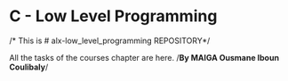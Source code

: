 # C - Low Level Programming
/* This is # alx-low_level_programming REPOSITORY*/

All the tasks of the courses chapter are here.
/**By MAIGA Ousmane Iboun Coulibaly**/
